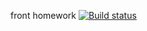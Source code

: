 front homework   [![Build status](https://ci.appveyor.com/api/projects/status/rbl3eesmn2ln9d8d?svg=true)](https://ci.appveyor.com/project/immun4ik/8-homework-front)



